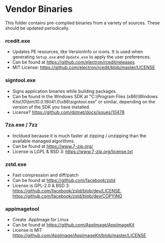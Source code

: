 # Vendor Binaries
This folder contains pre-compiled binaries from a variety of sources. These should be updated periodically.

### rcedit.exe
- Updates PE resources, like VersionInfo or icons. It is used when generating `Setup.exe` and `Update.exe` to apply the user preferences.
- Can be found at https://github.com/electron/rcedit/releases
- MIT License: https://github.com/electron/rcedit/blob/master/LICENSE

### signtool.exe
- Signs application binaries while building packages.
- Can be found in the Windows SDK at "C:\Program Files (x86)\Windows Kits\10\bin\10.0.19041.0\x86\signtool.exe" or similar, depending on the version of the SDK you have installed.
- License? https://github.com/dotnet/docs/issues/10478

### 7za.exe / 7zz
- Incldued because it is much faster at zipping / unzipping than the available managed algorithms.
- Can be found at https://www.7-zip.org/
- License is LGPL & BSD 3: https://www.7-zip.org/license.txt

### zstd.exe
- Fast compression and diff/patch
- Can be found at https://github.com/facebook/zstd
- License is GPL-2.0 & BSD 3: https://github.com/facebook/zstd/blob/dev/LICENSE, https://github.com/facebook/zstd/blob/dev/COPYING

### appimagetool
- Create .AppImage for Linux
- Can be found at https://github.com/AppImage/AppImageKit
- License is MIT https://github.com/AppImage/AppImageKit/blob/master/LICENSE